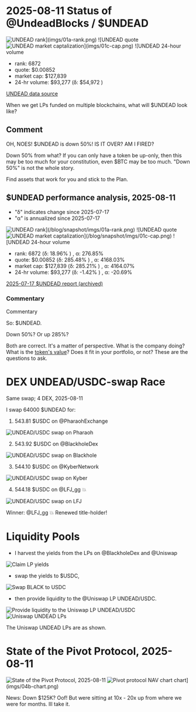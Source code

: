 # 2025-08-11 Status of @UndeadBlocks / $UNDEAD 

![$UNDEAD rank](imgs/01a-rank.png) 
![$UNDEAD quote](imgs/01b-quote.png) 
![$UNDEAD market captalization](imgs/01c-cap.png) 
![$UNDEAD 24-hour volume](imgs/01d-vol.png) 

* rank: 6872 
* quote: $0.00852 
* market cap: $127,839 
* 24-hr volume: $93,277 (δ: $54,972 ) 


[UNDEAD data source](https://www.coingecko.com/en/coins/undead-blocks) 



When we get LPs funded on multiple blockchains, what will $UNDEAD look like? 

## Comment

OH, NOES! $UNDEAD is down 50%! IS IT OVER? AM I FIRED?

Down 50% from what? If you can only have a token be up-only, then this may be too much for your constitution, even $BTC may be too much. "Down 50%" is not the whole story.

Find assets that work for you and stick to the Plan.


## $UNDEAD performance analysis, 2025-08-11 

* "δ" indicates change since 2025-07-17 
* "α" is annualized since 2025-07-17 

![$UNDEAD rank](/blog/snapshot/imgs/01a-rank.png) 
![$UNDEAD quote](/blog/snapshot/imgs/01b-quote.png) 
![$UNDEAD market captalization](/blog/snapshot/imgs/01c-cap.png) 
![$UNDEAD 24-hour volume](/blog/snapshot/imgs/01d-vol.png) 

* rank: 6872 (δ: 18.96% ) , α: 276.85% 
* quote: $0.00852 (δ: 285.48% ) , α: 4168.03% 
* market cap: $127,839 (δ: 285.21% ) , α: 4164.07% 
* 24-hr volume: $93,277 (δ: -1.42% ) , α: -20.69% 

[2025-07-17 $UNDEAD report (archived)](https://github.com/pivoteur/biz/tree/main/blog/snapshot) 

### Commentary

Commentary

So: $UNDEAD.

Down 50%? Or up 285%?

Both are correct. It's a matter of perspective. What is the company doing? What is the [token's value](https://logicalgraphs.blogspot.com/2022/03/value-dialog.html)? Does it fit in your portfolio, or not? These are the questions to ask. 
# DEX UNDEAD/USDC-swap Race 

Same swap; 4 DEX, 2025-08-11 

I swap 64000 $UNDEAD for: 

1. 543.81 $USDC on @PharaohExchange 

![UNDEAD/USDC swap on Pharaoh](imgs/02a-pharaoh.png) 

2. 543.92 $USDC on @BlackholeDex 

![UNDEAD/USDC swap on Blackhole](imgs/02b-blackhole.png) 

3. 544.10 $USDC on @KyberNetwork 

![UNDEAD/USDC swap on Kyber](imgs/02c-kyber.png) 

4. 544.18 $USDC on @LFJ_gg 💥 

![UNDEAD/USDC swap on LFJ](imgs/02d-lfj.png) 

Winner: @LFJ_gg 💥 Renewed title-holder! 
# Liquidity Pools 

* I harvest the yields from the LPs on @BlackholeDex and @Uniswap 

![Claim LP yields](imgs/03a-claim.png) 

* swap the yields to $USDC, 

![Swap BLACK to USDC](imgs/03b-swap.png) 

* then provide liquidity to the @Uniswap LP UNDEAD/USDC. 

![Provide liquidity to the Uniswap LP UNDEAD/USDC](imgs/03c-provide.png) 
![Uniswap UNDEAD LPs](imgs/03d-lps.png) 

The Uniswap UNDEAD LPs are as shown. 
# State of the Pivot Protocol, 2025-08-11 

![State of the Pivot Protocol, 2025-08-11](imgs/04a-state.png) 
![Pivot protocol NAV chart](imgs/04b-chart.png) chart](imgs/04b-chart.png) 

News: Down $125K? Oof! But were sitting at 10x - 20x up from where we were for months. Ill take it. 

